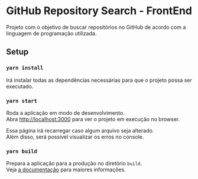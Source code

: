 # GitHub Repository Search - FrontEnd

Projeto com o objetivo de buscar repositórios no GitHub de acordo com a linguagem de programação utilizada.

## Setup

### `yarn install`

Irá instalar todas as dependências necessárias para que o projeto possa ser executado.

### `yarn start`

Roda a aplicação em modo de desenvolvimento.<br />
Abra [http://localhost:3000](http://localhost:3000) para ver o projeto em execução no browser.

Essa página irá recarregar caso algum arquivo seja alterado.<br />
Além disso, será possível visualizar os erros no console.

### `yarn build`

Prepara a aplicação para a produção no diretório `build`.<br />
Veja [a documentação](https://facebook.github.io/create-react-app/docs/deployment) para maiores informações.
